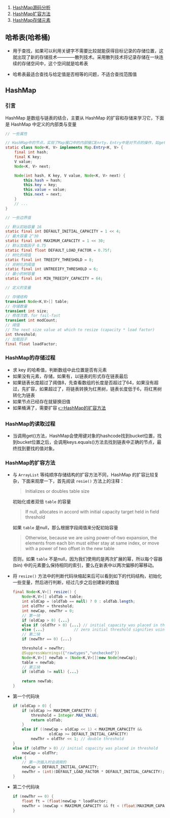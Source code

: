 1. [HashMap源码分析](#HashMap)
2. [HashMap扩容方法]()
3. [HashMap存储元素]()



## 哈希表(哈希桶)

- 用于查找，如果可以利用关键字不需要比较就能获得目标记录的存储位置，这就出现了新的存储技术————散列技术。采用散列技术将记录存储在一块连续的存储空间中，这个空间就是哈希表

- 哈希表最适合查找与给定值是否相等的问题，不适合查找范围值

## HashMap

### 引言
HashMap 是数组与链表的结合，主要从 HashMap 的扩容和存储来学习它，下面是 HashMap 中定义的内部类与变量
```java
// 一些属性

// HashMap中的节点，实现了Map接口中的内部接口Enrty，Entry中是对节点的操作，如getKey，getValue等，具体可看下面
static class Node<K, V> implements Map.Entry<K, V> {
    final int hash;
    final K key;
    V value;
    Node<K, V> next;

    Node(int hash, K key, V value, Node<K, V> next) {
        this.hash = hash;
        this.key = key;
        this.value = value;
        this.next = next;
    }
    // ...
}

// 一些边界值

// 默认初始容量 16
static final int DEFAULT_INITIAL_CAPACITY = 1 << 4; 
// 最大容量 2^30
static final int MAXIMUM_CAPACITY = 1 << 30;
// 默认加载因子 0.75
static final float DEFAULT_LOAD_FACTOR = 0.75f;
// 树化的阈值
static final int TREEIFY_THRESHOLD = 8;
// 非树化的阈值
static final int UNTREEIFY_THRESHOLD = 6;
// 最小的树容量
static final int MIN_TREEIFY_CAPACITY = 64;

// 定义的变量

// 存储结构
transient Node<K,V>[] table;
// 存储数量
transient int size;
// 修改次数，for fail-fast
transient int modCount; 
// 阈值 
// The next size value at which to resize (capacity * load factor)
int threshold;
// 加载因子
final float loadFactor;
```

### HashMap的存储过程

- 求 key 的哈希值，判断数组中此位置是否有元素
- 如果没有元素，存储，如果有，以链表的形式存在链表最后
- 如果链表长度超过了阈值8，先查看数组的长度是否超过了64，如果没有超过，先扩容，如果超过了，将链表转换为红黑树，链表长度低于6，将红黑树转化为链表
- 如果节点已经存在就替换旧值
- 如果桶满了，需要扩容 [👉HashMap的扩容方法](#HashMap的扩容方法)

### HashMap的读取过程

- 当调用get()方法，HashMap会使用键对象的hashcode找到bucket位置，找到bucket位置之后，会调用keys.equals()方法去找到链表中正确的节点，最终找到要找的值对象。

### HashMap的扩容方法

- 与 `ArrayList` 等纯顺序存储结构的扩容方法不同，HashMap 的扩容比较复杂，下面来观摩一下，首先阅读 `resie()` 方法上的注释：
    > Initializes or doubles table size

    初始化或者双倍 `table` 的容量
    >If null, allocates in accord with initial capacity target held in field threshold

    如果 `table` 是null，那么根据字段阈值来分配初始容量
    >Otherwise, because we are using power-of-two expansion, the elements from each bin must either stay at same index, or move with a power of two offset in the new table

    否则，如果 `table` 不是null，因为我们使用的是两次扩展的幂，所以每个容器 (bin) 中的元素要么保持相同的索引，要么在新表中以两次偏移的幂移动。  

- 将 `resize()` 方法中的判断代码块缩起来后可以看到如下的代码结构，初始化一些变量，然后进行判断，经过几步之后创建新的数组
    ```java
    final Node<K,V>[] resize() {
        Node<K,V>[] oldTab = table;
        int oldCap = (oldTab == null) ? 0 : oldTab.length;
        int oldThr = threshold;
        int newCap, newThr = 0;
        // 第一块
        if (oldCap > 0) {...}
        else if (oldThr > 0) {...} // initial capacity was placed in threshold
        else {...}             // zero initial threshold signifies using defaults
        // 第二块    
        if (newThr == 0) {...}

        threshold = newThr;
        @SuppressWarnings({"rawtypes","unchecked"})
        Node<K,V>[] newTab = (Node<K,V>[])new Node[newCap];
        table = newTab;
        // 第三块
        if (oldTab != null) {...}
        
        return newTab;
    }
    ```
- 第一个代码块
    ```java
    if (oldCap > 0) {
        if (oldCap >= MAXIMUM_CAPACITY) {
            threshold = Integer.MAX_VALUE;
            return oldTab;
        }
        else if ((newCap = oldCap << 1) < MAXIMUM_CAPACITY &&
                    oldCap >= DEFAULT_INITIAL_CAPACITY)
            newThr = oldThr << 1; // double threshold
    }
    else if (oldThr > 0) // initial capacity was placed in threshold
        newCap = oldThr;
    else {               
        // 第一次插入时会调用的
        newCap = DEFAULT_INITIAL_CAPACITY;
        newThr = (int)(DEFAULT_LOAD_FACTOR * DEFAULT_INITIAL_CAPACITY);
    }
    ```
- 第二个代码块
    ```java
    if (newThr == 0) {
        float ft = (float)newCap * loadFactor;
        newThr = (newCap < MAXIMUM_CAPACITY && ft < (float)MAXIMUM_CAPACITY ? (int)ft : Integer.MAX_VALUE);
    }
    ```